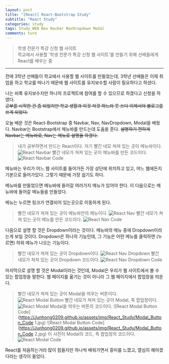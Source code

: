 ```yaml
---
layout: post  
title: "[React] React-Bootstrap Study"  
subtitle: "React Study"  
categories: study  
tags: Study_WEB Nav Navbar NavDropdown Modal  
comments: ture  
---
```


> 학생 전문가 특강 신청 웹 사이트  
> 학교에서 사용할 '학생 전문가 특강 신청 웹 사이트'를 만들기 위해 선배들에게 React를 배우는 중  

---

전에 3학년 선배들이 학교에서 사용할 웹 사이트를 만들었는데, 3학년 선배들은 이제 취업을 하고 학교를 떠나기 때문에 웹 사이트를 유지보수할 사람이 필요하다고 하셨다.  

나는 비록 유지보수지만 하나의 프로젝트에 참여를 할 수 있으므로 하겠다고 신청을 하였다.  
~~공부를 시작한 건 좀 되었지만 학교 생활과 이것 저것 하느라 못 쓰다 이제서야 블로그를 쓰게 되었다.~~

오늘 배운 것은 React-Bootstrap 중 Navbar, Nav, NavDropdown, Modal을 배웠다.
Navbar는 Bootstrap에서 메뉴바를 만드는데 도움을 준다.
~~설명하기 편하게 Navbar는 메뉴바로, Nav는 메뉴로 설명을 하겠다.~~

> 내가 공부하면서 만드는 React이다.
> 저기 빨간 네모 쳐져 있는 곳이 메뉴바이다.
![React Navbar](https://Junhong0209.github.io/assets/img/React_Study/Navbar.jpg)
> 빨간 네모가 쳐져 있는 곳이 메뉴바를 만든 코드이다.
![React Navbar Code](https://Junhong0209.github.io/assets/img/React_Study/Navbar_Code.jpg)

메뉴바는 우리가 어느 웹 사이트를 들어가든 가장 상단에 위치하고 있고, 어느 웹에든지 기본으로 들어가있다. 그렇기 때문에 가장 쉽기도 하다.  

메뉴바를 만들었으면 메뉴바에 들어갈 여러가지 메뉴가 있어야 한다.
이 다음으로는 메뉴바에 들어갈 메뉴들을 만들었다.

메뉴는 누르면 링크가 연결되어 있는곳으로 이동하게 된다.

> 빨간 네모가 쳐져 있는 곳이 메뉴바안의 메뉴이다.
![React Nav](https://Junhong0209.github.io/assets/img/React_Study/Nav.jpg)
> 빨간 네모가 쳐져 있는 곳이 메뉴를 만든 코드이다.
![React Nav Code](https://Junhong0209.github.io/assets/img/React_Study/Nav_Code.jpg)

다음으로 설명 할 것은 Dropdown이라는 것이다.
메뉴바의 메뉴 중에 Dropdown이라는게 보일 것이다. Dropdown은 하나의 기능인데, 그 기능은 어떤 메뉴를 클릭하면 (누르면) 하위 메뉴가 나오는 기능이다.  

> 빨간 네모가 쳐져 있는 곳이 Dropdown이다.
![React Nav Dropdown](https://Junhong0209.github.io/assets/img/React_Study/Nav_Dropdown.jpg)
> 빨간 네모가 쳐져 있는 곳이 Dropdown 코드이다.
![React Nav Dropdown Code](https://Junhong0209.github.io/assets/img/React_Study/Nav_Dropdown_Code.jpg)

마지막으로 설명 할 것은 Modal이라는 것인데, Modal은 우리가 웹 사이트에서 볼 수 있는 팝업창을 말한다. 웹 페이지를 옮기는 것이 아니라 그 웹 페이지에서 팝업창을 띄운다.

> 빨간 네모가 쳐져 있는 곳이 Modal을 띄우는 버튼이다.
![React Modal Button](https://Junhong0209.github.io/assets/img/React_Study/Modal_Button.jpg)
> 빨간 네모가 쳐져 있는 곳이 Modal, 즉 팝업창이다.
![React Modal](https://Junhong0209.github.io/assets/img/React_Study/Modal.jpg)
> Modal을 띄우는 버튼의 코드이다.
![React Modal Button Code](https://Junhong0209.github.io/assets/img/React_Study/Modal_Button_Code 1.jpg)
![React Modal Button Code](https://Junhong0209.github.io/assets/img/React_Study/Modal_Button_Code 2.jpg)
> 이 사진이 Modal의 코드, 즉 팝업창의 코드이다.
![React Modal Code](https://Junhong0209.github.io/assets/img/React_Study/Modal_Code.jpg)

React를 처음하는거라 많이 힘들지만 하나씩 배워가면서 흥미를 느꼈고, 열심히 해야겠다라는 생각이 들었다.
